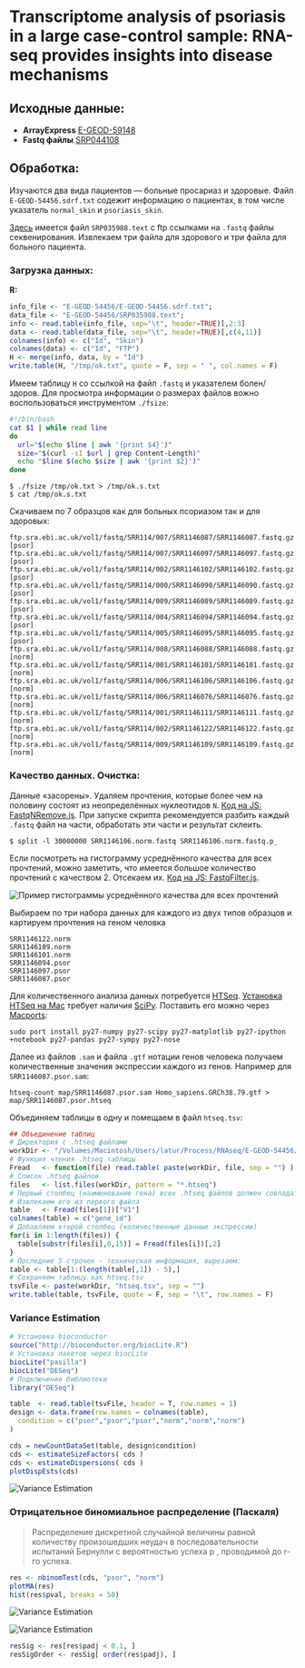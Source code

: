# Transcriptome analysis of psoriasis in a large case-control sample: RNA-seq provides insights into disease mechanisms

## Исходные данные:

* **ArrayExpress** [E-GEOD-59148](http://www.ebi.ac.uk/arrayexpress/experiments/E-GEOD-59148/)
* **Fastq файлы** [SRP044108](http://www.ebi.ac.uk/ena/data/view/SRP044108)

## Обработка:

Изучаются два вида пациентов — больные просариаз и здоровые. Файл `E-GEOD-54456.sdrf.txt` содежит информацию о пациентах, в том числе указатель `normal_skin` и `psoriasis_skin`. 

[Здесь](http://www.ebi.ac.uk/ena/data/view/SRP044108) имеется файл `SRP035988.text` с ftp ссылками на `.fastq` файлы секвенирования. Извлекаем три файла для здорового и три файла для больного пациента.

### Загрузка данных:

**R:**

```r
info_file <- "E-GEOD-54456/E-GEOD-54456.sdrf.txt";
data_file <- "E-GEOD-54456/SRP035988.text";
info <- read.table(info_file, sep="\t", header=TRUE)[,2:3]
data <- read.table(data_file, sep="\t", header=TRUE)[,c(4,11)]
colnames(info) <- c("Id", "Skin")
colnames(data) <- c("Id", "FTP")
H <- merge(info, data, by = "Id")
write.table(H, "/tmp/ok.txt", quote = F, sep = " ", col.names = F)
```

Имеем таблицу `H` со ссылкой на файл `.fastq` и указателем болен/здоров. Для просмотра информации о размерах файлов вожно воспользоваться инструментом `./fsize`:

```bash
#!/bin/bash
cat $1 | while read line
do
  url="$(echo $line | awk '{print $4}')"
  size="$(curl -sI $url | grep Content-Length)"
  echo "$line $(echo $size | awk '{print $2}')"
done
```

~~~
$ ./fsize /tmp/ok.txt > /tmp/ok.s.txt
$ cat /tmp/ok.s.txt
~~~ 

Скачиваем по 7 образцов как для больных псориазом так и для здоровых:

~~~
ftp.sra.ebi.ac.uk/vol1/fastq/SRR114/007/SRR1146087/SRR1146087.fastq.gz [psor]
ftp.sra.ebi.ac.uk/vol1/fastq/SRR114/007/SRR1146097/SRR1146097.fastq.gz [psor]
ftp.sra.ebi.ac.uk/vol1/fastq/SRR114/002/SRR1146102/SRR1146102.fastq.gz [psor]
ftp.sra.ebi.ac.uk/vol1/fastq/SRR114/000/SRR1146090/SRR1146090.fastq.gz [psor]
ftp.sra.ebi.ac.uk/vol1/fastq/SRR114/009/SRR1146089/SRR1146089.fastq.gz [psor]
ftp.sra.ebi.ac.uk/vol1/fastq/SRR114/004/SRR1146094/SRR1146094.fastq.gz [psor]
ftp.sra.ebi.ac.uk/vol1/fastq/SRR114/005/SRR1146095/SRR1146095.fastq.gz [psor]
ftp.sra.ebi.ac.uk/vol1/fastq/SRR114/008/SRR1146088/SRR1146088.fastq.gz [norm]
ftp.sra.ebi.ac.uk/vol1/fastq/SRR114/001/SRR1146101/SRR1146101.fastq.gz [norm]
ftp.sra.ebi.ac.uk/vol1/fastq/SRR114/006/SRR1146106/SRR1146106.fastq.gz [norm]
ftp.sra.ebi.ac.uk/vol1/fastq/SRR114/006/SRR1146076/SRR1146076.fastq.gz [norm]
ftp.sra.ebi.ac.uk/vol1/fastq/SRR114/001/SRR1146111/SRR1146111.fastq.gz [norm]
ftp.sra.ebi.ac.uk/vol1/fastq/SRR114/002/SRR1146122/SRR1146122.fastq.gz [norm]
ftp.sra.ebi.ac.uk/vol1/fastq/SRR114/009/SRR1146109/SRR1146109.fastq.gz [norm]
~~~

### Качество данных. Очистка:

Данные «засорены». Удаляем прочтения, которые более чем на половину состоят из неопределённых нуклеотидов `N`. [Код на JS: FastqNRemove.js](https://gist.github.com/latur/ffb9dbd1952aed731d8c). При запуске скрипта рекомендуется разбить каждый `.fastq` файл на части, обработать эти части и результат склеить. 

~~~
$ split -l 30000000 SRR1146106.norm.fastq SRR1146106.norm.fastq.p_
~~~ 

Если посмотреть на гистограмму усреднённого качества для всех прочтений, можно заметить, что имеется большое количество прочтений с качеством 2. Отсекаем их. [Код на JS: FastqFilter.js](https://gist.github.com/latur/ec4c2d891bc837395344).

![Пример гистограммы усреднённого качества для всех прочтений](https://raw.githubusercontent.com/latur/Bioinformatics-JS/master/notebook/Psoriasis/historgam.png)

Выбираем по три набора данных для каждого из двух типов образцов и картируем прочтения на геном человка

~~~
SRR1146122.norm
SRR1146109.norm
SRR1146101.norm
SRR1146094.psor
SRR1146097.psor
SRR1146087.psor
~~~

Для количественного анализа данных потребуется [HTSeq](http://www-huber.embl.de/users/anders/HTSeq/doc/overview.html). [Установка HTSeq на Mac](http://www-huber.embl.de/users/anders/HTSeq/doc/install.html#installation-on-macos-x) требует наличия [SciPy](http://www.scipy.org/install.html). Поставить его можно через [Macports](http://www.macports.org):

~~~
sudo port install py27-numpy py27-scipy py27-matplotlib py27-ipython +notebook py27-pandas py27-sympy py27-nose
~~~

Далее из файлов `.sam` и файла `.gtf` нотации генов человека получаем количественные значения экспрессии каждого из генов. Например для `SRR1146087.psor.sam`: 

~~~
htseq-count map/SRR1146087.psor.sam Homo_sapiens.GRCh38.79.gtf > map/SRR1146087.psor.htseq
~~~

Объединяем таблицы в одну и помещаем в файл `htseq.tsv`:

```r
## Объединение таблиц
# Директория с .htseq файлами
workDir <- "/Volumes/Macintosh/Users/latur/Process/RNAseq/E-GEOD-54456/map/"
# Функция чтения .htseq таблицы
Fread   <- function(file) read.table( paste(workDir, file, sep = "") )
# Список .htseq файлов
files   <- list.files(workDir, pattern = "*.htseq")
# Первый столбец (наименование гена) всех .htseq файлов должен совпадать. 
# Извлекаем его из первого файла
table   <- Fread(files[1])["V1"]
colnames(table) = c("gene_id")
# Добавляем второй столбец (количественные данные экспрессии)
for(i in 1:length(files)) {
  table[substr(files[i],0,15)] = Fread(files[i])[,2]
} 
# Последние 5 строчек - техническая информация, вырезаем:
table <- table[1:(length(table[,1]) - 5),]
# Сохраняем таблицу как htseq.tsv
tsvFile <- paste(workDir, "htseq.tsv", sep = "")
write.table(table, tsvFile, quote = F, sep = "\t", row.names = F)
```

### Variance Estimation

```r
# Установка bioconductor
source("http://bioconductor.org/biocLite.R") 
# Установка пакетов через biocLite
biocLite("pasilla")
biocLite("DESeq")
# Подключение библиотеки
library("DESeq")

table  <- read.table(tsvFile, header = T, row.names = 1)
design <- data.frame(row.names = colnames(table),
  condition = c("psor","psor","psor","norm","norm","norm")
)

cds = newCountDataSet(table, design$condition)
cds <- estimateSizeFactors( cds )
cds <- estimateDispersions( cds )
plotDispEsts(cds)
```

![Variance Estimation](https://raw.githubusercontent.com/latur/Bioinformatics-JS/master/notebook/Psoriasis/plotDispEsts.png)

### Отрицательное биномиальное распределение (Паскаля)

> Распределение дискретной случайной величины равной количеству произошедших неудач в последовательности испытаний Бернулли с вероятностью успеха p , проводимой до r-го успеха.

```r
res <- nbinomTest(cds, "psor", "norm")
plotMA(res)
hist(res$pval, breaks = 50)
```

![Variance Estimation](https://raw.githubusercontent.com/latur/Bioinformatics-JS/master/notebook/Psoriasis/plotMA.png)

![Variance Estimation](https://raw.githubusercontent.com/latur/Bioinformatics-JS/master/notebook/Psoriasis/hist.png)


```r
resSig <- res[res$padj < 0.1, ]
resSigOrder <- resSig[ order(res$padj), ]
```